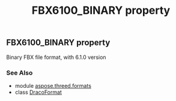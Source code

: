 ﻿---
title: FBX6100_BINARY property
second_title: Aspose.3D for Python via .NET API References
description: 
type: docs
weight: 170
url: /python-net/aspose.threed.formats/dracoformat/fbx6100_binary/
is_root: false
---

## FBX6100_BINARY property


Binary FBX file format, with 6.1.0 version

### See Also
* module [aspose.threed.formats](../../)
* class [DracoFormat](/3d/python-net/aspose.threed.formats/dracoformat)
